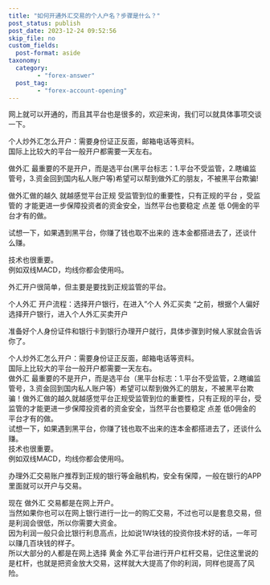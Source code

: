 ```yaml
---
title: "如何开通外汇交易的个人户名？步骤是什么？"
post_status: publish
post_date: 2023-12-24 09:52:56
skip_file: no
custom_fields: 
  post-format: aside
taxonomy:
  category:
        - "forex-answer"
  post_tag:
        - "forex-account-opening"
---
```


网上就可以开通的，而且其平台也是很多的，欢迎来询，我们可以就具体事项交谈一下。

个人炒外汇怎么开户：需要身份证正反面，邮箱电话等资料。  
国际上比较大的平台一般开户都需要一天左右。

做外汇 最重要的不是开户，而是选平台(黑平台标志：1.平台不受监管，2.瞎编监管号，3.资金回到国内私人账户等)希望可以帮到做外汇的朋友，不被黑平台欺骗!

做外汇做的越久 就越感觉平台正规 受监管到位的重要性，只有正规的平台 ，受监管的 才能更进一步保障投资者的资金安全，当然平台也要稳定 点差 低 0佣金的平台才有的做。

试想一下，如果遇到黑平台，你赚了钱也取不出来的 连本金都搭进去了，还谈什么赚。

技术也很重要。  
例如双线MACD，均线你都会使用吗。

外汇开户很简单，但主要是要找到正规监管的平台。

个人外汇 开户流程：选择开户银行，在进入”个人 外汇买卖 “之前，根据个人偏好选择开户银行，进入个人外汇买卖开户

准备好个人身份证件和银行卡到银行办理开户就行，具体步骤到时候人家就会告诉你了。

个人炒外汇怎么开户：需要身份证正反面，邮箱电话等资料。  
国际上比较大的平台一般开户都需要一天左右。  
做外汇 最重要的不是开户，而是选平台（黑平台标志：1.平台不受监管，2.瞎编监管号，3.资金回到国内私人账户等）希望可以帮到做外汇的朋友，不被黑平台欺骗！做外汇做的越久就越感觉平台正规受监管到位的重要性，只有正规的平台，受监管的才能更进一步保障投资者的资金安全，当然平台也要稳定 点差 低0佣金的平台才有的做。  
试想一下，如果遇到黑平台，你赚了钱也取不出来的连本金都搭进去了，还谈什么赚。  
技术也很重要。  
例如双线MACD，均线你都会使用吗。

办理外汇交易账户推荐到正规的银行等金融机构，安全有保障，一般在银行的APP里面就可以开户与交易。

现在 做外汇 交易都是在网上开户。  
当然如果你也可以在网上银行进行一比一的购汇交易，不过也可以是套息交易，但是利润会很低，所以你需要大资金。  
因为利润一般只会比银行利息高点，比如说1W块钱的投资你技术好的话，一年可以赚几百块钱的样子。  
所以大部分的人都是在网上选择 黄金 外汇平台进行开户杠杆交易，记住这里说的是杠杆，也就是把资金放大交易，这样就大大提高了你的利润，同样也提高了风险。
